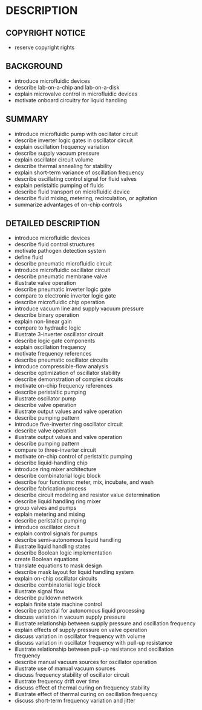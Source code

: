 # DESCRIPTION

## COPYRIGHT NOTICE

- reserve copyright rights

## BACKGROUND

- introduce microfluidic devices
- describe lab-on-a-chip and lab-on-a-disk
- explain microvalve control in microfluidic devices
- motivate onboard circuitry for liquid handling

## SUMMARY

- introduce microfluidic pump with oscillator circuit
- describe inverter logic gates in oscillator circuit
- explain oscillation frequency variation
- describe supply vacuum pressure
- explain oscillator circuit volume
- describe thermal annealing for stability
- explain short-term variance of oscillation frequency
- describe oscillating control signal for fluid valves
- explain peristaltic pumping of fluids
- describe fluid transport on microfluidic device
- describe fluid mixing, metering, recirculation, or agitation
- summarize advantages of on-chip controls

## DETAILED DESCRIPTION

- introduce microfluidic devices
- describe fluid control structures
- motivate pathogen detection system
- define fluid
- describe pneumatic microfluidic circuit
- introduce microfluidic oscillator circuit
- describe pneumatic membrane valve
- illustrate valve operation
- describe pneumatic inverter logic gate
- compare to electronic inverter logic gate
- describe microfluidic chip operation
- introduce vacuum line and supply vacuum pressure
- describe binary operation
- explain non-linear gain
- compare to hydraulic logic
- illustrate 3-inverter oscillator circuit
- describe logic gate components
- explain oscillation frequency
- motivate frequency references
- describe pneumatic oscillator circuits
- introduce compressible-flow analysis
- describe optimization of oscillator stability
- describe demonstration of complex circuits
- motivate on-chip frequency references
- describe peristaltic pumping
- illustrate oscillator pump
- describe valve operation
- illustrate output values and valve operation
- describe pumping pattern
- introduce five-inverter ring oscillator circuit
- describe valve operation
- illustrate output values and valve operation
- describe pumping pattern
- compare to three-inverter circuit
- motivate on-chip control of peristaltic pumping
- describe liquid-handling chip
- introduce ring mixer architecture
- describe combinatorial logic block
- describe four functions: meter, mix, incubate, and wash
- describe fabrication process
- describe circuit modeling and resistor value determination
- describe liquid handling ring mixer
- group valves and pumps
- explain metering and mixing
- describe peristaltic pumping
- introduce oscillator circuit
- explain control signals for pumps
- describe semi-autonomous liquid handling
- illustrate liquid handling states
- describe Boolean logic implementation
- create Boolean equations
- translate equations to mask design
- describe mask layout for liquid handling system
- explain on-chip oscillator circuits
- describe combinatorial logic block
- illustrate signal flow
- describe pulldown network
- explain finite state machine control
- describe potential for autonomous liquid processing
- discuss variation in vacuum supply pressure
- illustrate relationship between supply pressure and oscillation frequency
- explain effects of supply pressure on valve operation
- discuss variation in oscillator frequency with volume
- discuss variation in oscillator frequency with pull-up resistance
- illustrate relationship between pull-up resistance and oscillation frequency
- describe manual vacuum sources for oscillator operation
- illustrate use of manual vacuum sources
- discuss frequency stability of oscillator circuit
- illustrate frequency drift over time
- discuss effect of thermal curing on frequency stability
- illustrate effect of thermal curing on oscillation frequency
- discuss short-term frequency variation and jitter


